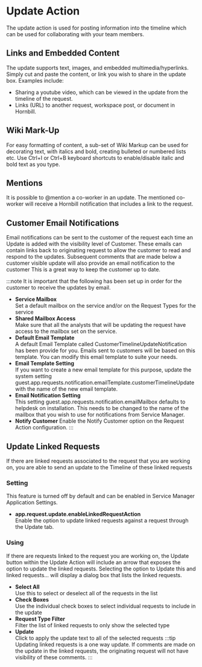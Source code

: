 # Update Action
The update action is used for posting information into the timeline which can be used for collaborating with your team members.

## Links and Embedded Content
The update supports text, images, and embedded multimedia/hyperlinks. Simply cut and paste the content, or link you wish to share in the update box. Examples include:
* Sharing a youtube video, which can be viewed in the update from the timeline of the request.
* Links (URL) to another request, workspace post, or document in Hornbill.

## Wiki Mark-Up
For easy formatting of content, a sub-set of Wiki Markup can be used for decorating text, with italics and bold, creating bulleted or numbered lists etc. Use Ctrl+I or Ctrl+B keyboard shortcuts to enable/disable italic and bold text as you type.

## Mentions
It is possible to @mention a co-worker in an update. The mentioned co-worker will receive a Hornbill notification that includes a link to the request.

## Customer Email Notifications
Email notifications can be sent to the customer of the request each time an Update is added with the visibility level of Customer. These emails can contain links back to originating request to allow the customer to read and respond to the updates. Subsequent comments that are made below a customer visible update will also provide an email notification to the customer This is a great way to keep the customer up to date.

:::note
It is important that the following has been set up in order for the customer to receive the updates by email.
* **Service Mailbox**<br>Set a default mailbox on the service and/or on the Request Types for the service
* **Shared Mailbox Access**<br>Make sure that all the analysts that will be updating the request have access to the mailbox set on the service.
* **Default Email Template**<br>A default Email Template called CustomerTimelineUpdateNotification has been provide for you. Emails sent to customers will be based on this template. You can modify this email template to suite your needs.
* **Email Template Setting**<br>If you want to create a new email template for this purpose, update the system setting guest.app.requests.notification.emailTemplate.customerTimelineUpdate with the name of the new email template.
* **Email Notification Setting**<br>This setting guest.app.requests.notification.emailMailbox defaults to helpdesk on installation. This needs to be changed to the name of the mailbox that you wish to use for notifications from Service Manager.
* **Notify Customer**
Enable the Notify Customer option on the Request Action configuration.
:::

## Update Linked Requests
If there are linked requests associated to the request that you are working on, you are able to send an update to the Timeline of these linked requests

### Setting
This feature is turned off by default and can be enabled in Service Manager Application Settings.
* **app.request.update.enableLinkedRequestAction**<br>Enable the option to update linked requests against a request through the Update tab.

### Using
If there are requests linked to the request you are working on, the Update button within the Update Action will include an arrow that exposes the option to update the linked requests. Selecting the option to Update this and linked requests... will display a dialog box that lists the linked requests.

* **Select All**<br>Use this to select or deselect all of the requests in the list
* **Check Boxes**<br>Use the individual check boxes to select individual requests to include in the update
* **Request Type Filter**<br>Filter the list of linked requests to only show the selected type
* **Update**<br>Click to apply the update text to all of the selected requests
:::tip
Updating linked requests is a one way update. If comments are made on the update in the linked requests, the originating request will not have visibility of these comments.
:::
<!--https://wiki.hornbill.com/index.php?title=Update_Action_Item -->